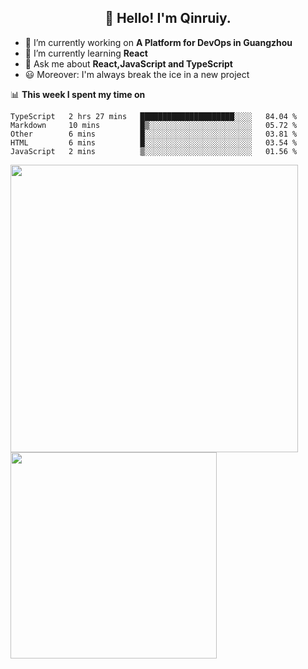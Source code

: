 <h2 align="center">👋 Hello! I'm Qinruiy.</h2>


- 🔭 I’m currently working on **A Platform for DevOps in Guangzhou**
- 🌱 I’m currently learning **React**
- 💬 Ask me about **React,JavaScript and TypeScript**
- 😃 Moreover: I'm always break the ice in a new project

📊 **This week I spent my time on**

<!--START_SECTION:waka-->
```text
TypeScript   2 hrs 27 mins   █████████████████████░░░░   84.04 % 
Markdown     10 mins         █▒░░░░░░░░░░░░░░░░░░░░░░░   05.72 % 
Other        6 mins          █░░░░░░░░░░░░░░░░░░░░░░░░   03.81 % 
HTML         6 mins          █░░░░░░░░░░░░░░░░░░░░░░░░   03.54 % 
JavaScript   2 mins          ▒░░░░░░░░░░░░░░░░░░░░░░░░   01.56 % 
```
<!--END_SECTION:waka-->

<p>
<img align="left" width="460" src="https://github-readme-stats.vercel.app/api?username=Qinruiy&custom_title=Qrinruiy's Github Stats&theme=graywhite&hide_border=true"/> <img align="left" width="330" src="https://github-readme-stats.vercel.app/api/top-langs/?username=Qinruiy&layout=compact&theme=graywhite&hide_border=true"/>
</p>
